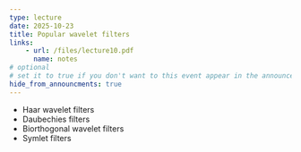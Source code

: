 ```yaml
---
type: lecture
date: 2025-10-23
title: Popular wavelet filters
links:
    - url: /files/lecture10.pdf
      name: notes
# optional
# set it to true if you don't want to this event appear in the announcements section
hide_from_announcments: true
---
```

- Haar wavelet filters
- Daubechies filters
- Biorthogonal wavelet filters
- Symlet filters

